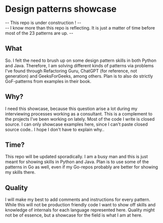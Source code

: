 # Design patterns showcase

-- This repo is under construction ! -- <br>
-- I know more than this repo is reflecting. It is just a matter of time before most of the 23 patterns are up. --

## What

So. I felt the need to brush up on some design pattern skills in both Python and Java.
Therefore, I am solving different kinds of patterns via problems I've found through
Refactoring Guru, ChatGPT (for reference, not generation) and GeeksForGeeks, among others.
Plan is to also do strictly GoF-patterns from examples in their book.

## Why?

I need this showcase, because this question arise a lot during my interviewing processes working as a consultant.
This is a complement to the projects I've been working on lately. Most of the code I write is closed source.
I can only showcase examples here, since I can't paste closed source code.. I hope I don't have to explain why..

## Time?

This repo will be updated sporadically. I am a busy man and this is just meant for showing skills in Python and Java.
Plan is to use some of the patterns in Go as well, even if my Go-repos probably are better for showing my skills there.

## Quality

I will make my best to add comments and instructions for every pattern. While this will not be production friendly code
I want to show off skills and knowledge of internals for each language represented here. Quality might not be of essence,
but a showcase for the field is what I am at here.
